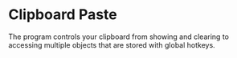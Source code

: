 ﻿# Clipboard Paste
The program controls your clipboard from showing and clearing to accessing multiple objects that are stored with global hotkeys.
